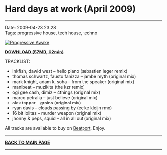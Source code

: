 # Hard days at work (April 2009)

----

Date: 2009-04-23 23:28  
Tags: progressive house, tech house, techno   

[![Progressive Awake](https://drive.google.com/uc?export=download&id=0B1aIvu0NI6o4THAxbEh1MVBuZXc)](https://drive.google.com/uc?export=download&id=0B_4_ynm06YZIdnpnVlJOV25tSEU)

[**DOWNLOAD (57MB, 62min)**](https://drive.google.com/file/d/0B_4_ynm06YZIdnpnVlJOV25tSEU/edit?usp=sharing)

TRACKLIST:  

* inkfish, dawid west – hello piano (sebastien leger remix)
* thomas schwartz, fausto fanizza – jambe myth (original mix)
* mark knight, adam k, soha – from the speaker (original mix)
* manibeat – muzikita (the kzr remix)
* ogi gee cash, dimiz – 4things (original mix)
* marco petralia – just believe (original mix)
* alex tepper – grains (original mix)
* ryan davis – clouds passing by (eelke kleijn rmx)
* 16 bit lolitas – murder weapon (original mix)
* jhonny & peps, squid – all in all out (original mix)

All tracks are available to buy on <a href="http://beatport.com" target="_blank">Beatport</a>.
Enjoy.

----

[**BACK TO MAIN PAGE**](../README.md)

---- 
